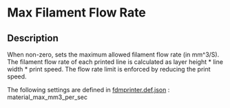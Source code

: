 # Max Filament Flow Rate

## Description
When non-zero, sets the maximum allowed filament flow rate (in mm^3/S). The filament flow rate of each printed line is calculated as layer height * line width * print speed. The flow rate limit is enforced by reducing the print speed.

The following settings are defined in [fdmprinter.def.json](https://github.com/smartavionics/Cura/blob/mb-master/resources/definitions/fdmprinter.def.json) : material_max_mm3_per_sec